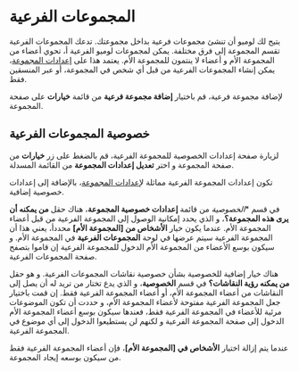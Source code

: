 
# المجموعات الفرعية

يتيح لك لوميو أن تنشئ مجموعات فرعية بداخل مجموعتك. تدعك المجموعات الفرعية تقسم المجموعة إلى فرق مختلفة. يمكن لمجموعات لوميو الفرعية أ، تحوي أعضاء من المجموعة الأم و أعضاء لا ينتمون للمجموعة الأم. يعتمد هذا على [إعدادات المجموعة]( group_settings.html)، يمكن إنشاء المجموعات الفرعية من قبل أي شخص في المجموعة، أو عبر المنسقين فقط.

 لإضافة مجموعة فرعية، قم باختيار **إضافة مجموعة فرعية** من قائمة **خيارات** على صفحة المجموعة.

## خصوصية المجموعات الفرعية

لزيارة صفحة إعدادات الخصوصية للمجموعة الفرعية، قم بالضغط على زر **خيارات** من صفحة المجموعة و اختر **تعديل إعدادات المجموعة** من القائمة المسدلة.

تكون إعدادات المجموعة الفرعية مماثلة ل[إعدادات المجموعة]( group_settings.html)، بالإضافة إلى إعدادات خصوصية إضافية.

في قسم **الخصوصية* من قائمة **إعدادات خصوصية المجموعة**، هناك حقل **من يمكنه أن يرى هذه المجموعة؟**، و الذي يحدد إمكانية الوصول إلى المجموعة الفرعية من قبل أعضاء المجموعة الأم. عندما يكون خيار **الأشخاص من [المجموعة الأم]** محددأ، يعني هذا أن المجموعة الفرعية سيتم عرضها في لوحة **المجموعات الفرعية** في المجموعة الأم. و سيكون بوسع الأعضاء من المجموعة الأم الدخول للمجموعة الفرعية إن قاموا بتصفح صفحة المجموعات الفرعية.

هناك خيار إضافية للخصوصية بشأن خصوصية نقاشات المجموعات الفرعية. و هو حقل **من يمكنه رؤية النقاشات؟** في قسم **الخصوصية**، و الذي يدع تختار من تريد له أن يصل إلى النقاشات من أعضاء المجموعة الأم، أو أعضاء المجموعة الفرعية فقط. إن قمت باختيار جعل المجموعة الفرعية مفتوحة لأعضاء المجموعة الأم، و حددت أن تكون الموضوعات مرئية للأعضاء في المجموعة الفرعية فقط، فعندها سيكون بوسع أعضاء المجموعة الأم الدخول إلى صفحة المجموعة الفرعية و لكنهم لن يستطيعوا الدخول إلى أي موضوع في المجموعة الفرعية.

عندما يتم  إزالة اختيار **الأشخاص في [المجموعة الأم]**، فإن أعضاء المجموعة الفرعية فقط من سيكون بوسعه إيجاد المجموعة.

